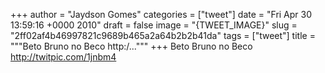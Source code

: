 
+++
author = "Jaydson Gomes"
categories = ["tweet"]
date = "Fri Apr 30 13:59:16 +0000 2010"
draft = false
image = "{TWEET_IMAGE}"
slug = "2ff02af4b46997821c9689b465a2a64b2b2b41da"
tags = ["tweet"]
title = """Beto Bruno no Beco http:/..."""
+++
Beto Bruno no Beco http://twitpic.com/1jnbm4
